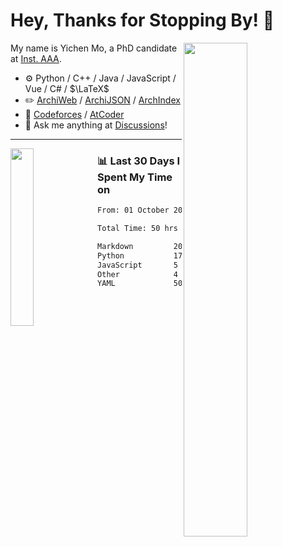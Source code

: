 # Hey, Thanks for Stopping By! 🦭

<picture>
    <source media="(prefers-color-scheme: dark)" srcset="https://github-readme-stats.vercel.app/api?username=amomorning&show_icons=true&theme=noctis_minimus&hide=issues">
    <img align="right" width="45%" src="https://github-readme-stats.vercel.app/api?username=amomorning&show_icons=true&theme=graywhite&hide=issues">
</picture>


My name is Yichen Mo, a PhD candidate at [Inst. AAA](https://archialgo.com).

-   :gear: Python / C++ / Java / JavaScript / Vue / C# / $\LaTeX$ 
-   :pencil2: [ArchiWeb](https://web.archialgo.com) / [ArchiJSON](https://www.food4rhino.com/en/app/archijson) / [ArchIndex](https://index.archialgo.com/) 
-   :abacus: [Codeforces](https://codeforces.com/profile/LaPluma) / [AtCoder](https://atcoder.jp/users/amomorning)
-   :thought_balloon: Ask me anything at [Discussions](https://github.com/amomorning/amomorning/discussions/new)!


---

<picture>
    <source media="(prefers-color-scheme: dark)" srcset="https://github-readme-stats.vercel.app/api/top-langs/?username=amomorning&hide=Mathematica&theme=noctis_minimus">
    <img align="left" width="27%" src="https://github-readme-stats.vercel.app/api/top-langs/?username=amomorning&hide=Mathematica&theme=graywhite">
</picture>

  
### 📊 Last 30 Days I Spent My Time on

<!--START_SECTION:waka-->

```txt
From: 01 October 2023 - To: 31 October 2023

Total Time: 50 hrs 19 mins

Markdown         20 hrs 59 mins  ██████████▒░░░░░░░░░░░░░░   41.72 %
Python           17 hrs 6 mins   ████████▓░░░░░░░░░░░░░░░░   34.00 %
JavaScript       5 hrs 29 mins   ██▓░░░░░░░░░░░░░░░░░░░░░░   10.91 %
Other            4 hrs 18 mins   ██░░░░░░░░░░░░░░░░░░░░░░░   08.56 %
YAML             50 mins         ▒░░░░░░░░░░░░░░░░░░░░░░░░   01.67 %
```

<!--END_SECTION:waka-->　　
